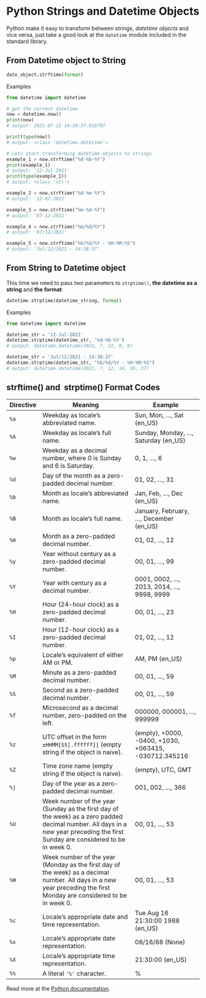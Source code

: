 # Python Strings and Datetime Objects

Python make it easy to transform between _strings_, _datetime objects_ and vice versa, just take a good look at the `datetime` module included in the standard library.

## From Datetime object to String

```python
date_object.strftime(format)
```

Examples

```python
from datetime import datetime

# get the current datetime
now = datetime.now()
print(now)
# output: 2021-07-12 14:38:37.816707

print(type(now))
# output: <class 'datetime.datetime'>

# Lets start transforming datetime objects to strings
example_1 = now.strftime("%d-%b-%Y")
print(example_1)
# output: '12-Jul-2021'
print(type(example_1))
# output: <class 'str'>

example_2 = now.strftime("%d-%m-%Y")
# output: '12-07-2021'

example_3 = now.strftime("%m-%d-%Y")
# output: '07-12-2021'

example_4 = now.strftime("%m/%d/%Y")
# output: '07/12/2021'

example_5 = now.strftime("%b/%d/%Y - %H:%M:%S")
# output: 'Jul/12/2021 - 14:38:37'
```

## From String to Datetime object

This time we need to pass two parameters to `strptime()`, **the datetime as a string** and **the format**:

```python
datetime.strptime(datetime_string, format)
```

Examples

```python
from datetime import datetime

datetime_str = '12-Jul-2021'
datetime.strptime(datetime_str, '%d-%b-%Y')
# output: datetime.datetime(2021, 7, 12, 0, 0)

datetime_str = 'Jul/12/2021 - 14:38:37'
datetime.strptime(datetime_str, "%b/%d/%Y - %H:%M:%S")
# output: datetime.datetime(2021, 7, 12, 14, 38, 37)
```

## strftime() and  strptime() Format Codes

| Directive | Meaning                                                                                                                                                                          | Example                                               |
| --------- | -------------------------------------------------------------------------------------------------------------------------------------------------------------------------------- | ----------------------------------------------------- |
| `%a`      | Weekday as locale’s abbreviated name.                                                                                                                                            | Sun, Mon, …, Sat (en_US)                              |
| `%A`      | Weekday as locale’s full name.                                                                                                                                                   | Sunday, Monday, …, Saturday (en_US)                   |
| `%w`      | Weekday as a decimal number, where 0 is Sunday and 6 is Saturday.                                                                                                                | 0, 1, …, 6                                            |
| `%d`      | Day of the month as a zero-padded decimal number.                                                                                                                                | 01, 02, …, 31                                         |
| `%b`      | Month as locale’s abbreviated name.                                                                                                                                              | Jan, Feb, …, Dec (en_US)                              |
| `%B`      | Month as locale’s full name.                                                                                                                                                     | January, February, …, December (en_US)                |
| `%m`      | Month as a zero-padded decimal number.                                                                                                                                           | 01, 02, …, 12                                         |
| `%y`      | Year without century as a zero-padded decimal number.                                                                                                                            | 00, 01, …, 99                                         |
| `%Y`      | Year with century as a decimal number.                                                                                                                                           | 0001, 0002, …, 2013, 2014, …, 9998, 9999              |
| `%H`      | Hour (24-hour clock) as a zero-padded decimal number.                                                                                                                            | 00, 01, …, 23                                         |
| `%I`      | Hour (12-hour clock) as a zero-padded decimal number.                                                                                                                            | 01, 02, …, 12                                         |
| `%p`      | Locale’s equivalent of either AM or PM.                                                                                                                                          | AM, PM (en_US)                                        |
| `%M`      | Minute as a zero-padded decimal number.                                                                                                                                          | 00, 01, …, 59                                         |
| `%S`      | Second as a zero-padded decimal number.                                                                                                                                          | 00, 01, …, 59                                         |
| `%f`      | Microsecond as a decimal number, zero-padded on the left.                                                                                                                        | 000000, 000001, …, 999999                             |
| `%z`      | UTC offset in the form `±HHMM[SS[.ffffff]]` (empty string if the object is naive).                                                                                               | (empty), +0000, -0400, +1030, +063415, -030712.345216 |
| `%Z`      | Time zone name (empty string if the object is naive).                                                                                                                            | (empty), UTC, GMT                                     |
| `%j`      | Day of the year as a zero-padded decimal number.                                                                                                                                 | 001, 002, …, 366                                      |
| `%U`      | Week number of the year (Sunday as the first day of the week) as a zero padded decimal number. All days in a new year preceding the first Sunday are considered to be in week 0. | 00, 01, …, 53                                         |
| `%W`      | Week number of the year (Monday as the first day of the week) as a decimal number. All days in a new year preceding the first Monday are considered to be in week 0.             | 00, 01, …, 53                                         |
| `%c`      | Locale’s appropriate date and time representation.                                                                                                                               | Tue Aug 16 21:30:00 1988 (en_US)                      |
| `%x`      | Locale’s appropriate date representation.                                                                                                                                        | 08/16/88 (None)                                       |
| `%X`      | Locale’s appropriate time representation.                                                                                                                                        | 21:30:00 (en_US)                                      |
| `%%`      | A literal `'%'` character.                                                                                                                                                       | %                                                     |

Read more at the [Python documentation](https://docs.python.org/3/library/datetime.html#strftime-and-strptime-format-codes).
